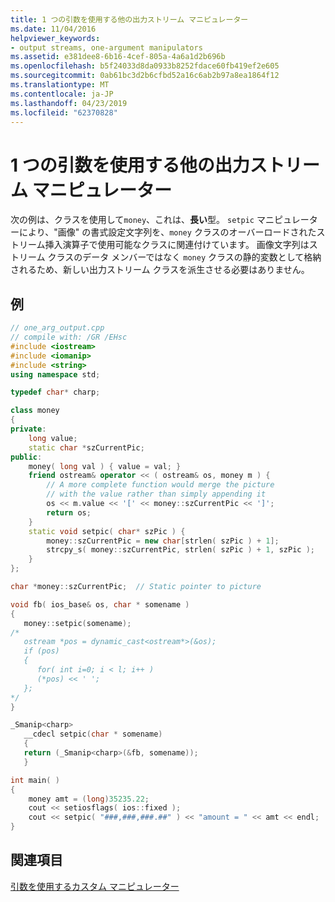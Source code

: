 ```yaml
---
title: 1 つの引数を使用する他の出力ストリーム マニピュレーター
ms.date: 11/04/2016
helpviewer_keywords:
- output streams, one-argument manipulators
ms.assetid: e381dee8-6b16-4cef-805a-4a6a1d2b696b
ms.openlocfilehash: b5f24033d8da0933b8252fdace60fb419ef2e605
ms.sourcegitcommit: 0ab61bc3d2b6cfbd52a16c6ab2b97a8ea1864f12
ms.translationtype: MT
ms.contentlocale: ja-JP
ms.lasthandoff: 04/23/2019
ms.locfileid: "62370828"
---
```

# <a name="other-one-argument-output-stream-manipulators"></a>1 つの引数を使用する他の出力ストリーム マニピュレーター

次の例は、クラスを使用して`money`、これは、**長い**型。 `setpic` マニピュレーターにより、"画像" の書式設定文字列を、`money` クラスのオーバーロードされたストリーム挿入演算子で使用可能なクラスに関連付けています。 画像文字列はストリーム クラスのデータ メンバーではなく `money` クラスの静的変数として格納されるため、新しい出力ストリーム クラスを派生させる必要はありません。

## <a name="example"></a>例

```cpp
// one_arg_output.cpp
// compile with: /GR /EHsc
#include <iostream>
#include <iomanip>
#include <string>
using namespace std;

typedef char* charp;

class money
{
private:
    long value;
    static char *szCurrentPic;
public:
    money( long val ) { value = val; }
    friend ostream& operator << ( ostream& os, money m ) {
        // A more complete function would merge the picture
        // with the value rather than simply appending it
        os << m.value << '[' << money::szCurrentPic << ']';
        return os;
    }
    static void setpic( char* szPic ) {
        money::szCurrentPic = new char[strlen( szPic ) + 1];
        strcpy_s( money::szCurrentPic, strlen( szPic ) + 1, szPic );
    }
};

char *money::szCurrentPic;  // Static pointer to picture

void fb( ios_base& os, char * somename )
{
   money::setpic(somename);
/*
   ostream *pos = dynamic_cast<ostream*>(&os);
   if (pos)
   {
      for( int i=0; i < l; i++ )
      (*pos) << ' ';
   };
*/
}

_Smanip<charp>
   __cdecl setpic(char * somename)
   {
   return (_Smanip<charp>(&fb, somename));
   }

int main( )
{
    money amt = (long)35235.22;
    cout << setiosflags( ios::fixed );
    cout << setpic( "###,###,###.##" ) << "amount = " << amt << endl;
}
```

## <a name="see-also"></a>関連項目

[引数を使用するカスタム マニピュレーター](../standard-library/custom-manipulators-with-arguments.md)<br/>
